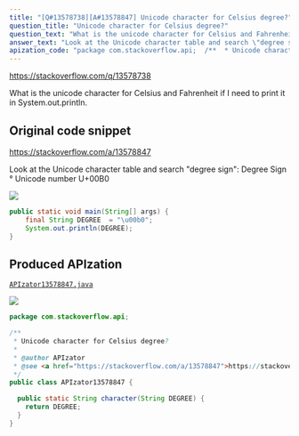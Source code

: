 ```yaml
---
title: "[Q#13578738][A#13578847] Unicode character for Celsius degree?"
question_title: "Unicode character for Celsius degree?"
question_text: "What is the unicode character for Celsius and Fahrenheit if I need to print it in System.out.println."
answer_text: "Look at the Unicode character table and search \"degree sign\": Degree Sign ° Unicode number U+00B0"
apization_code: "package com.stackoverflow.api;  /**  * Unicode character for Celsius degree?  *  * @author APIzator  * @see <a href=\"https://stackoverflow.com/a/13578847\">https://stackoverflow.com/a/13578847</a>  */ public class APIzator13578847 {    public static String character(String DEGREE) {     return DEGREE;   } }"
---
```


https://stackoverflow.com/q/13578738

What is the unicode character for Celsius and Fahrenheit if I need to print it in System.out.println.



## Original code snippet

https://stackoverflow.com/a/13578847

Look at the Unicode character table and search &quot;degree sign&quot;:
Degree Sign °
Unicode number U+00B0

<div class="code-logo"><img src="/stackoverflow.png" /></div>

```java
public static void main(String[] args) {
    final String DEGREE  = "\u00b0";
    System.out.println(DEGREE);
}
```

## Produced APIzation

[`APIzator13578847.java`](https://github.com/pasqualesalza/apization-temp/raw/main/data/search/APIzator13578847.java)

<div class="code-logo"><img src="/apizator.png" /></div>

```java
package com.stackoverflow.api;

/**
 * Unicode character for Celsius degree?
 *
 * @author APIzator
 * @see <a href="https://stackoverflow.com/a/13578847">https://stackoverflow.com/a/13578847</a>
 */
public class APIzator13578847 {

  public static String character(String DEGREE) {
    return DEGREE;
  }
}

```